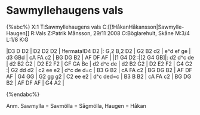 # Sawmyllehaugens vals

{%abc%}
X:1
T:Sawmyllehaugens vals
C:[[!HåkanHåkansson|Sawmylle-Haugen]]
R:Vals
Z:Patrik Månsson, 29/11 2008
O:Böglarehult, Skåne
M:3/4
L:1/8
K:G

|D3 D D2 | D2 D2 D2 | !fermata!D4 D2 |: G,2 B,2 D2 | G2 B2 d2 | e^d ef ge |
d3 GBd | cA FA c2 | BG DG B2 | AF DF AF |
|[1 G4 D2 :|[2 G4 GB]|: d2 d^c de | d2 B2 G2 | D2 E2 F2 | GF GA Bc |
d2 d^c de | d2 B2 G2 | D2 E2 F2 | G4 G2 :| G2 dd d2 | c2 ee e2 |
d^c de d=c | B3 G B2 | cA FA c2 | BG DG B2 | AF DF AF |
G4 GG | G2 gg g2 | C2 ee e2 | d^c ded=c | B3 B B2 |
cA FA c2 | BG DG B2 | AF DF AF | G4 A2 |


{%endabc%}

Anm. Sawmylla = Savmölla = Sågmölla, Haugen = Håkan

